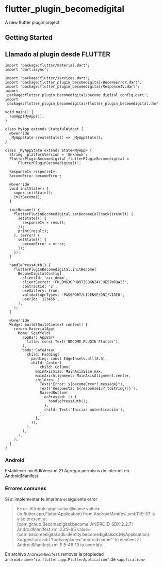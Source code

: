 # flutter_plugin_becomedigital

A new flutter plugin project.

## Getting Started


## Llamado al plugin desde FLUTTER
```
import 'package:flutter/material.dart';
import 'dart:async';

import 'package:flutter/services.dart';
import 'package:flutter_plugin_becomedigital/BecomeError.dart';
import 'package:flutter_plugin_becomedigital/ResponseIV.dart';
import 'package:flutter_plugin_becomedigital/become_digital_config.dart';
import 'package:flutter_plugin_becomedigital/flutter_plugin_becomedigital.dart';

void main() {
  runApp(MyApp());
}

class MyApp extends StatefulWidget {
  @override
  _MyAppState createState() => _MyAppState();
}

class _MyAppState extends State<MyApp> {
  String _platformVersion = 'Unknown';
  FlutterPluginBecomedigital flutterPluginBecomedigital =
      FlutterPluginBecomedigital();

  ResponseIv responseIv;
  BecomeError becomeError;

  @override
  void initState() {
    super.initState();
    initBecome();
  }

  initBecome() {
    flutterPluginBecomedigital.setBecomeCallback((result) {
      setState(() {
        responseIv = result;
      });
      print(result);
    }, (error) {
      setState(() {
        becomeError = error;
      });
    });
  }

  handlePressAuth() {
    flutterPluginBecomedigital.initBecome(
      BecomeDigitalConfig(
        clientId: 'acc_demo',
        clientSecret: 'FKLDM63GPH89TISBXNZ4YJUE57WRQA25',
        contractId: '2',
        useGallery: true,
        validatiopnTypes: 'PASSPORT/LICENSE/DNI/VIDEO',
        userId: '123456',
      ),
    );
  }

  @override
  Widget build(BuildContext context) {
    return MaterialApp(
      home: Scaffold(
        appBar: AppBar(
          title: const Text('BECOME PLUGIN Flutter'),
        ),
        body: SafeArea(
          child: Padding(
            padding: const EdgeInsets.all(8.0),
            child: Center(
                child: Column(
              mainAxisSize: MainAxisSize.max,
              mainAxisAlignment: MainAxisAlignment.center,
              children: [
                Text("Error: ${becomeError?.message}"),
                Text('Respuesta: ${responseIv?.toString()}'),
                RaisedButton(
                  onPressed: () {
                    handlePressAuth();
                  },
                  child: Text('Iniciar autenticación'),
                ),
              ],
            )),
          ),
        ),
      ),
    );
  }
}

```
### Android 
Establecer minSdkVersion 21
Agregar permisos de internet en AndroidManifest
<uses-permission android:name="android.permission.INTERNET"/>


### Errores comunes
Si al implementar te imprime el siguiente error
> Error:
	Attribute application@name value=(io.flutter.app.FlutterApplication) from AndroidManifest.xml:11:9-57
	is also present at [com.github.Becomedigital:become_ANDROID_SDK:2.2.7] AndroidManifest.xml:23:9-85 value=(com.becomedigital.sdk.identity.becomedigitalsdk.MyApplication).
	Suggestion: add 'tools:replace="android:name"' to <application> element at AndroidManifest.xml:9:5-48:19 to override.

En archivo `AndroidManifest` remover la propiedad `android:name="io.flutter.app.FlutterApplication"` de `<application>`

